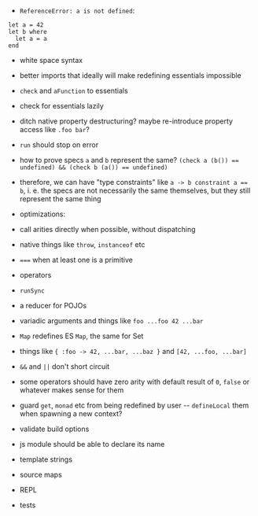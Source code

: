 - `ReferenceError: a is not defined`:
```
let a = 42
let b where
  let a = a
end
```

- white space syntax
- better imports that ideally will make redefining essentials impossible

- `check` and `aFunction` to essentials
- check for essentials lazily
- ditch native property destructuring? maybe re-introduce property access like `.foo bar`?
- `run` should stop on error

- how to prove specs `a` and `b` represent the same? `(check a (b()) == undefined) && (check b (a()) == undefined)`
- therefore, we can have "type constraints" like `a -> b constraint a == b`, i. e. the specs are not necessarily the same themselves, but they still represent the same thing

- optimizations:
- call arities directly when possible, without dispatching
- native things like `throw`, `instanceof` etc
- `===` when at least one is a primitive
- operators
- `runSync`

- a reducer for POJOs
- variadic arguments and things like `foo ...foo 42 ...bar`
- `Map` redefines ES `Map`, the same for Set
- things like `{ :foo -> 42, ...bar, ...baz }` and `[42, ...foo, ...bar]`
- `&&` and `||` don't short circuit
- some operators should have zero arity with default result of `0`, `false` or whatever makes sense for them
- guard `get`, `monad` etc from being redefined by user -- `defineLocal` them when spawning a new context?
- validate build options
- js module should be able to declare its name
- template strings
- source maps
- REPL
- tests
